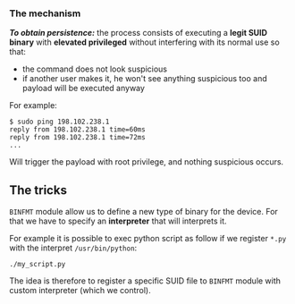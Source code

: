
### The mechanism
***To obtain persistence:*** the process consists of executing a **legit SUID binary** with **elevated privileged** without interfering with its normal use so that:
* the command does not look suspicious
* if another user makes it, he won't see anything suspicious too and payload will be executed anyway


For example:
```shell
$ sudo ping 198.102.238.1
reply from 198.102.238.1 time=60ms
reply from 198.102.238.1 time=72ms
...

```
Will trigger the payload with root privilege, and nothing suspicious occurs.

## The tricks

`BINFMT` module allow us to define a new type of binary for the device. For that we have to specify an **interpreter** that will interprets it.

For example it is possible to exec python script as follow if we register `*.py` with the interpret `/usr/bin/python`:
```shell
./my_script.py
```


The idea is therefore to register a specific SUID file to `BINFMT` module with custom interpreter (which we control).
